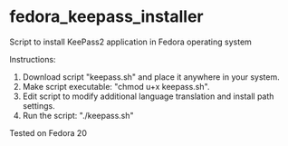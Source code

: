 fedora_keepass_installer
========================

Script to install KeePass2 application in Fedora operating system

Instructions:

1. Download script "keepass.sh" and place it anywhere in your system.
2. Make script executable: "chmod u+x keepass.sh".
3. Edit script to modify additional language translation and install path settings.
4. Run the script: "./keepass.sh"

Tested on Fedora 20

